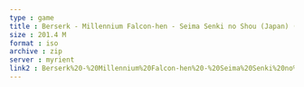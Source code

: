 ```yaml
---
type : game
title : Berserk - Millennium Falcon-hen - Seima Senki no Shou (Japan) (Taikenban 1)
size : 201.4 M
format : iso
archive : zip
server : myrient
link2 : Berserk%20-%20Millennium%20Falcon-hen%20-%20Seima%20Senki%20no%20Shou%20%28Japan%29%20%28Taikenban%201%29
---
```

